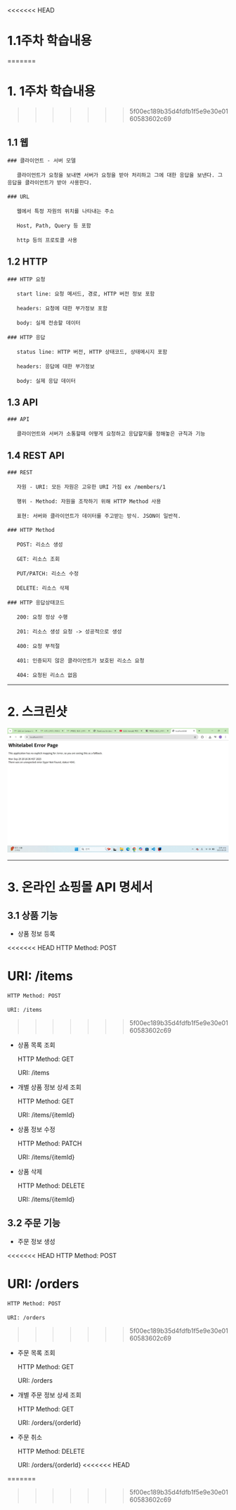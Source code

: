 <<<<<<< HEAD
# 1.1주차 학습내용
=======
# 1. 1주차 학습내용
>>>>>>> 5f00ec189b35d4fdfb1f5e9e30e0160583602c69

  ## 1.1 웹

    ### 클라이언트 - 서버 모델

       클라이언트가 요청을 보내면 서버가 요청을 받아 처리하고 그에 대한 응답을 보낸다. 그 응답을 클라이언트가 받아 사용한다.

    ### URL

       웹에서 특정 자원의 위치를 나타내는 주소

       Host, Path, Query 등 포함

       http 등의 프로토콜 사용


  ## 1.2 HTTP

    ### HTTP 요청

       start line: 요청 메서드, 경로, HTTP 버전 정보 포함

       headers: 요청에 대한 부가정보 포함

       body: 실제 전송할 데이터

    ### HTTP 응답

       status line: HTTP 버전, HTTP 상태코드, 상태메시지 포함

       headers: 응답에 대한 부가정보

       body: 실제 응답 데이터


  ## 1.3 API

    ### API

       클라이언트와 서버가 소통할때 어떻게 요청하고 응답할지를 정해놓은 규칙과 기능


  ## 1.4 REST API

    ### REST

       자원 - URI: 모든 자원은 고유한 URI 가짐 ex /members/1

       행위 - Method: 자원을 조작하기 위해 HTTP Method 사용

       표현: 서버와 클라이언트가 데이터를 주고받는 방식. JSON이 일반적.

    ### HTTP Method

       POST: 리소스 생성

       GET: 리소스 조회

       PUT/PATCH: 리소스 수정

       DELETE: 리소스 삭제

    ### HTTP 응답상태코드

       200: 요청 정상 수행

       201: 리소스 생성 요청 -> 성공적으로 생성

       400: 요청 부적절

       401: 인증되지 않은 클라이언트가 보호된 리소스 요청

       404: 요청된 리소스 없음


---


# 2. 스크린샷
![스크린샷](https://github.com/timerrrr/2025-2-Backend-Study/blob/main/week1/gdg_week1_screenshot.jpg)


---

# 3. 온라인 쇼핑몰 API 명세서

  ## 3.1 상품 기능

  + 상품 정보 등록

<<<<<<< HEAD
  HTTP Method: POST

  URI: /items
=======
    HTTP Method: POST

    URI: /items
>>>>>>> 5f00ec189b35d4fdfb1f5e9e30e0160583602c69

  + 상품 목록 조회

    HTTP Method: GET

    URI: /items

  + 개별 상품 정보 상세 조회

    HTTP Method: GET

    URI: /items/{itemId}

  + 상품 정보 수정
   
     HTTP Method: PATCH

     URI: /items/{itemId}
  
  + 상품 삭제

     HTTP Method: DELETE

     URI: /items/{itemId}


  ## 3.2 주문 기능

  + 주문 정보 생성

<<<<<<< HEAD
  HTTP Method: POST

  URI: /orders
=======
    HTTP Method: POST

    URI: /orders
>>>>>>> 5f00ec189b35d4fdfb1f5e9e30e0160583602c69

  + 주문 목록 조회

    HTTP Method: GET

    URI: /orders

  + 개별 주문 정보 상세 조회

    HTTP Method: GET

    URI: /orders/{orderId}
  
  + 주문 취소

     HTTP Method: DELETE

     URI: /orders/{orderId}
<<<<<<< HEAD


  

=======
    
>>>>>>> 5f00ec189b35d4fdfb1f5e9e30e0160583602c69
       
